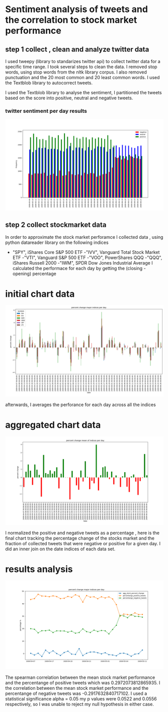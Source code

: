 # Sentiment analysis of tweets and the correlation to stock market performance


## step 1 collect , clean and analyze twitter data

I used tweepy (library to standarizes twitter api) to collect twitter data for a specific time range.
I took several steps to clean the data. I removed stop words, using stop words from the nltk library corpus. I also removed punctuation and the 20 most common and 20 least common words. I used the Textblob library to autocorrect tweets. 

I used the Textblob library to analyse the sentiment, I partitioned the tweets based on the score into positive, neutral and negative tweets. 

### twitter sentiment per day results

![alt text](https://github.com/red-starter/capstone/blob/master/graphs/better_chart.png)

## step 2 collect stockmarket data
In order to approximate the stock market perforamce I collected data , using python datareader library on the following indices 
- "SPY", iShares Core S&P 500 ETF 
-"IVV", Vanguard Total Stock Market ETF 
-"VTI", Vanguard S&P 500 ETF 
-"VOO", PowerShares QQQ 
-"QQQ", iShares Russell 2000 
-"IWM", SPDR Dow Jones Industrial Average 
I calculated the performace for each day by getting the (closing - opening) percentage
# initial chart data
![alt text](https://github.com/red-starter/capstone/blob/master/graphs/each_index_change.png)

afterwards, I averages the perforance for each day across all the indices
# aggregated chart data
![alt text](https://github.com/red-starter/capstone/blob/master/graphs/percent_change.png)

I normalized the positive and negative tweets as a percentage , here is the final chart tracking the percentage change of the stocks market and the fraction of collected tweets that were negative or positive for a given day. I did an inner join on the date indices of each data set.
# results analysis
![alt text](https://github.com/red-starter/capstone/blob/master/graphs/alllinestogether.png)

The spearman correlation between the mean stock market performance and the percentange of positive tweets which was 0.2972073812865935. I the correlation between the mean stock market performance and the percentange of negative tweets was
-0.2917632840717102. 
I used a statistical significance alpha = 0.05 my p values were 0.0522 and 0.0556 respectively, so I was unable to reject my null hypothesis in either case.

